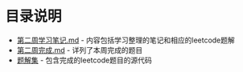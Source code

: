 # 目录说明

- [第二周学习笔记.md](https://github.com/dekeshile/algorithm010/blob/master/Week02/%E7%AC%AC%E4%BA%8C%E5%91%A8%E5%AD%A6%E4%B9%A0%E7%AC%94%E8%AE%B0.md)     -    内容包括学习整理的笔记和相应的leetcode题解
- [第二周完成.md](https://github.com/dekeshile/algorithm010/blob/master/Week02/%E7%AC%AC%E4%BA%8C%E5%91%A8%E5%AE%8C%E6%88%90.md)     -   详列了本周完成的题目
- [题解集](https://github.com/dekeshile/algorithm010/tree/master/Week02/%E9%A2%98%E8%A7%A3%E9%9B%86) - 包含完成的leetcode题目的源代码

